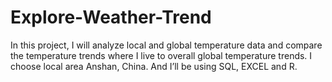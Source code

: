# Explore-Weather-Trend
In this project, I will analyze local and global temperature data and compare the temperature trends where I live to overall global temperature trends. I choose local area Anshan, China. And I’ll be using SQL, EXCEL and R.
